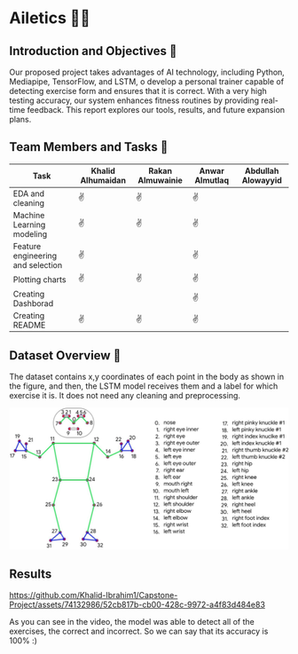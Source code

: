 # Ailetics 💪🏻

## Introduction and Objectives 🎯
Our proposed project takes advantages of AI technology, including Python, Mediapipe, TensorFlow, and LSTM, o develop a personal trainer capable of detecting exercise form and ensures that it is correct. With a very high testing accuracy, our system enhances fitness routines by providing real-time feedback. This report explores our tools, results, and future expansion plans.

## Team Members and Tasks 👥
|Task |Khalid Alhumaidan | Rakan Almuwainie | Anwar Almutlaq | Abdullah Alowayyid
|-|-|-|-|-
|EDA and cleaning|✌|✌|✌|
|Machine Learning modeling|✌ |✌ |✌|
|Feature engineering and selection|✌| |✌|
|Plotting charts|✌|✌|✌|
|Creating Dashborad|  | |✌|
|Creating README|✌|✌|✌ |



## Dataset Overview 📑

The dataset contains x,y coordinates of each point in the body as shown in the figure, and then, the LSTM model receives them and a label for which exercise it is. It does not need any cleaning and preprocessing.

![poses](media/MediaPipe-pose.jpeg)



##  Results



https://github.com/Khalid-Ibrahim1/Capstone-Project/assets/74132986/52cb817b-cb00-428c-9972-a4f83d484e83



As you can see in the video, the model was able to detect all of the exercises, the correct and incorrect. So we can say that its accuracy is 100% :)
